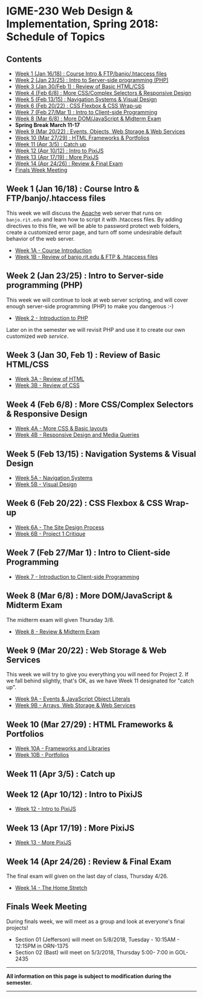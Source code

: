 
# IGME-230 Web Design & Implementation, Spring 2018: Schedule of Topics 

## Contents

- [Week 1 (Jan 16/18) : Course Intro & FTP/banjo/.htaccess files](#week1)
- [Week 2 (Jan 23/25) : Intro to Server-side programming (PHP)](#week2)
- [Week 3 (Jan 30/Feb 1) : Review of Basic HTML/CSS](#week3)
- [Week 4 (Feb 6/8) : More CSS/Complex Selectors & Responsive Design](#week4)
- [Week 5 (Feb 13/15) : Navigation Systems & Visual Design](#week5)
- [Week 6 (Feb 20/22) : CSS Flexbox & CSS Wrap-up](#week6)
- [Week 7 (Feb 27/Mar 1) : Intro to Client-side Programming](#week7)
- [Week 8 (Mar 6/8) : More DOM/JavaScript & Midterm Exam](#week8)
- **Spring Break March 11-17**
- [Week 9 (Mar 20/22) : Events, Objects, Web Storage & Web Services](#week9)
- [Week 10 (Mar 27/29) : HTML Frameworks & Portfolios](#week10)
- [Week 11 (Apr 3/5) : Catch up](#week11)
- [Week 12 (Apr 10/12) : Intro to PixiJS](#week12)
- [Week 13 (Apr 17/19) : More PixiJS](#week13)
- [Week 14 (Apr 24/26) : Review & Final Exam](#week14)
- [Finals Week Meeting](#finalsweek)


## <a id="week1">Week 1 (Jan 16/18) : Course Intro & FTP/banjo/.htaccess files
  
This week we will discuss the [Apache](http://httpd.apache.org) web server that runs on `banjo.rit.edu` and learn how to script it with .htaccess files. By adding directives to this file, we will be able to password protect web folders, create a customized error page, and turn off some undesirable default behavior of the web server. 
  
  - [Week 1A - Course Introduction](weekly/Week-01A-notes.md)
  - [Week 1B - Review of banjo.rit.edu & FTP & .htaccess files](weekly/Week-01B-notes.md)
  
## <a id="week2">Week 2 (Jan 23/25) : Intro to Server-side programming (PHP)
  
 This week we will continue to look at web server scripting, and will cover enough server-side programming (PHP) to make you dangerous :-)
 
 - [Week 2 - Introduction to PHP](weekly/Week-02-notes.md)
  
 Later on in the semester we will revisit PHP and use it to create our own customized *web service*.
  
## <a id="week3">Week 3 (Jan 30, Feb 1) : Review of Basic HTML/CSS
  
  - [Week 3A - Review of HTML](weekly/Week-03A-notes.md)
  - [Week 3B - Review of CSS](weekly/Week-03B-notes.md)
  
## <a id="week4">Week 4 (Feb 6/8) : More CSS/Complex Selectors & Responsive Design
  
  - [Week 4A - More CSS & Basic layouts](weekly/Week-04A-notes.md)
  - [Week 4B - Responsive Design and Media Queries](weekly/Week-04B-notes.md)
  
## <a id="week5">Week 5 (Feb 13/15) : Navigation Systems & Visual Design
  
  - [Week 5A - Navigation Systems](weekly/Week-05A-notes.md)
  - [Week 5B - Visual Design](weekly/Week-05B-notes.md)
  
## <a id="week6">Week 6 (Feb 20/22) : CSS Flexbox & CSS Wrap-up
  
  - [Week 6A - The Site Design Process](weekly/Week-06A-notes.md)
  - [Week 6B - Project 1 Critique](weekly/Week-06B-notes.md)
  
## <a id="week7">Week 7 (Feb 27/Mar 1) : Intro to Client-side Programming
   
   - [Week 7 - Introduction to Client-side Programming](weekly/Week-07-notes.md)
 
## <a id="week8">Week 8 (Mar 6/8) : More DOM/JavaScript & Midterm Exam
  
The midterm exam will given Thursday 3/8.
  
  - [Week 8 - Review & Midterm Exam](weekly/Week-08-notes.md)
  
## <a id="week9">Week 9 (Mar 20/22) :  Web Storage & Web Services
  
  This week we will try to give you everything you will need for Project 2. If we fall behind slightly, that's OK, as we have Week 11 designated for "catch up".
  
  - [Week 9A - Events & JavaScript Object Literals](weekly/Week-09A-notes.md)
  - [Week 9B - Arrays, Web Storage & Web Services](weekly/Week-09B-notes.md)
  
## <a id="week10">Week 10 (Mar 27/29) : HTML Frameworks & Portfolios
  
  - [Week 10A - Frameworks and Libraries](weekly/Week-10A-notes.md)
  - [Week 10B - Portfolios](weekly/Week-10B-notes.md)
  
## <a id="week11">Week 11 (Apr 3/5) : Catch up
  
## <a id="week12">Week 12 (Apr 10/12) : Intro to PixiJS
  - [Week 12 - Intro to PixiJS](weekly/Week-12-notes.md)
  
## <a id="week13">Week 13 (Apr 17/19) : More PixiJS
  
 - [Week 13 - More PixiJS](weekly/Week-13-notes.md)
  
## <a id="week14">Week 14 (Apr 24/26) : Review & Final Exam
  
  The final exam will given on the last day of class, Thursday 4/26.
  
 - [Week 14 - The Home Stretch](weekly/Week-14-notes.md)
  
## <a id="finalsweek">Finals Week Meeting

During finals week, we will meet as a group and look at everyone's final projects! 
- Section 01 (Jefferson) will meet on 5/8/2018, Tuesday - 10:15AM - 12:15PM in ORN-1375
- Section 02 (Bast) will meet on 5/3/2018, Thursday 5:00- 7:00 in GOL-2435

<hr>

**All information on this page is subject to modification during the semester.**

<hr>
